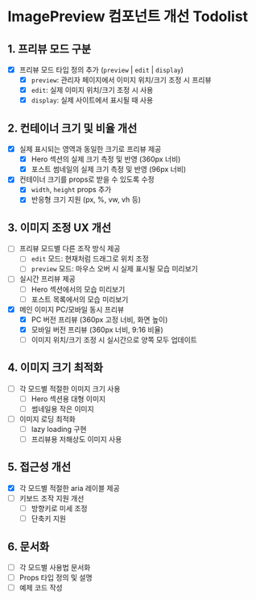 # ImagePreview 컴포넌트 개선 Todolist

## 1. 프리뷰 모드 구분
- [x] 프리뷰 모드 타입 정의 추가 (`preview` | `edit` | `display`)
  - [x] `preview`: 관리자 페이지에서 이미지 위치/크기 조정 시 프리뷰
  - [x] `edit`: 실제 이미지 위치/크기 조정 시 사용
  - [x] `display`: 실제 사이트에서 표시될 때 사용

## 2. 컨테이너 크기 및 비율 개선
- [x] 실제 표시되는 영역과 동일한 크기로 프리뷰 제공
  - [x] Hero 섹션의 실제 크기 측정 및 반영 (360px 너비)
  - [x] 포스트 썸네일의 실제 크기 측정 및 반영 (96px 너비)
- [x] 컨테이너 크기를 props로 받을 수 있도록 수정
  - [x] `width`, `height` props 추가
  - [x] 반응형 크기 지원 (px, %, vw, vh 등)

## 3. 이미지 조정 UX 개선
- [ ] 프리뷰 모드별 다른 조작 방식 제공
  - [ ] `edit` 모드: 현재처럼 드래그로 위치 조정
  - [ ] `preview` 모드: 마우스 오버 시 실제 표시될 모습 미리보기
- [ ] 실시간 프리뷰 제공
  - [ ] Hero 섹션에서의 모습 미리보기
  - [ ] 포스트 목록에서의 모습 미리보기
- [x] 메인 이미지 PC/모바일 동시 프리뷰
  - [x] PC 버전 프리뷰 (360px 고정 너비, 화면 높이)
  - [x] 모바일 버전 프리뷰 (360px 너비, 9:16 비율)
  - [ ] 이미지 위치/크기 조정 시 실시간으로 양쪽 모두 업데이트

## 4. 이미지 크기 최적화
- [ ] 각 모드별 적절한 이미지 크기 사용
  - [ ] Hero 섹션용 대형 이미지
  - [ ] 썸네일용 작은 이미지
- [ ] 이미지 로딩 최적화
  - [ ] lazy loading 구현
  - [ ] 프리뷰용 저해상도 이미지 사용

## 5. 접근성 개선
- [x] 각 모드별 적절한 aria 레이블 제공
- [ ] 키보드 조작 지원 개선
  - [ ] 방향키로 미세 조정
  - [ ] 단축키 지원

## 6. 문서화
- [ ] 각 모드별 사용법 문서화
- [ ] Props 타입 정의 및 설명
- [ ] 예제 코드 작성
